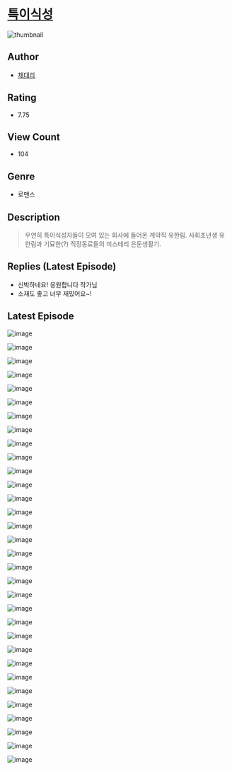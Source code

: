 # [특이식성](https://comic.naver.com/challenge/list?titleId=810394)
![thumbnail](https://image-comic.pstatic.net/user_contents_data/challenge_comic/2023/05/23/192703/upload_7076615391026360371_480x623.jpeg)

## Author
- [채대리](https://comic.naver.com/artistTitle?id=192703)

## Rating
- 7.75

## View Count
- 104

## Genre
- 로맨스

## Description
> 우연히 특이식성자들이 모여 있는 회사에 들어온 계약직 유한림. 사회초년생 유한림과 기묘한(?) 직장동료들의 미스테리 은둔생활기.

## Replies (Latest Episode)
- 신박하네요! 응원합니다 작가님
- 소재도 좋고 너무 재밌어요~!

## Latest Episode
![image](https://image-comic.pstatic.net/user_contents_data/challenge_comic/2023/05/23/192703/upload_4122259553733064752.jpeg)

![image](https://image-comic.pstatic.net/user_contents_data/challenge_comic/2023/05/23/192703/upload_7364011220673193010.jpeg)

![image](https://image-comic.pstatic.net/user_contents_data/challenge_comic/2023/05/23/192703/upload_3991373686056051769.jpeg)

![image](https://image-comic.pstatic.net/user_contents_data/challenge_comic/2023/05/23/192703/upload_7292846446451241269.jpeg)

![image](https://image-comic.pstatic.net/user_contents_data/challenge_comic/2023/05/23/192703/upload_3761458098744746851.jpeg)

![image](https://image-comic.pstatic.net/user_contents_data/challenge_comic/2023/05/23/192703/upload_3689962351642173796.jpeg)

![image](https://image-comic.pstatic.net/user_contents_data/challenge_comic/2023/05/23/192703/upload_7004563302382122084.jpeg)

![image](https://image-comic.pstatic.net/user_contents_data/challenge_comic/2023/05/23/192703/upload_4122826876734747953.jpeg)

![image](https://image-comic.pstatic.net/user_contents_data/challenge_comic/2023/05/23/192703/upload_7219888369606669874.jpeg)

![image](https://image-comic.pstatic.net/user_contents_data/challenge_comic/2023/05/23/192703/upload_7292232034183112293.jpeg)

![image](https://image-comic.pstatic.net/user_contents_data/challenge_comic/2023/05/23/192703/upload_3545230530011346992.jpeg)

![image](https://image-comic.pstatic.net/user_contents_data/challenge_comic/2023/05/23/192703/upload_3472891465224971825.jpeg)

![image](https://image-comic.pstatic.net/user_contents_data/challenge_comic/2023/05/23/192703/upload_3775813327660343603.jpeg)

![image](https://image-comic.pstatic.net/user_contents_data/challenge_comic/2023/05/23/192703/upload_3631368293945063728.jpeg)

![image](https://image-comic.pstatic.net/user_contents_data/challenge_comic/2023/05/23/192703/upload_3991931331774984549.jpeg)

![image](https://image-comic.pstatic.net/user_contents_data/challenge_comic/2023/05/23/192703/upload_7016949310250181424.jpeg)

![image](https://image-comic.pstatic.net/user_contents_data/challenge_comic/2023/05/23/192703/upload_3474308744403563058.jpeg)

![image](https://image-comic.pstatic.net/user_contents_data/challenge_comic/2023/05/23/192703/upload_3618696397386179127.jpeg)

![image](https://image-comic.pstatic.net/user_contents_data/challenge_comic/2023/05/23/192703/upload_3618469901480834866.jpeg)

![image](https://image-comic.pstatic.net/user_contents_data/challenge_comic/2023/05/23/192703/upload_7305789888864270393.jpeg)

![image](https://image-comic.pstatic.net/user_contents_data/challenge_comic/2023/05/23/192703/upload_7365979350093936486.jpeg)

![image](https://image-comic.pstatic.net/user_contents_data/challenge_comic/2023/05/23/192703/upload_3631421263675799090.jpeg)

![image](https://image-comic.pstatic.net/user_contents_data/challenge_comic/2023/05/23/192703/upload_3545799866597782584.jpeg)

![image](https://image-comic.pstatic.net/user_contents_data/challenge_comic/2023/05/23/192703/upload_3618980062796407856.jpeg)

![image](https://image-comic.pstatic.net/user_contents_data/challenge_comic/2023/05/23/192703/upload_7305743705010681400.jpeg)

![image](https://image-comic.pstatic.net/user_contents_data/challenge_comic/2023/05/23/192703/upload_3775768444379935285.jpeg)

![image](https://image-comic.pstatic.net/user_contents_data/challenge_comic/2023/05/23/192703/upload_4121413115217864248.jpeg)

![image](https://image-comic.pstatic.net/user_contents_data/challenge_comic/2023/05/23/192703/upload_3919030184637968998.jpeg)

![image](https://image-comic.pstatic.net/user_contents_data/challenge_comic/2023/05/23/192703/upload_3906701588386100068.jpeg)

![image](https://image-comic.pstatic.net/user_contents_data/challenge_comic/2023/05/23/192703/upload_3775195603150123622.jpeg)

![image](https://image-comic.pstatic.net/user_contents_data/challenge_comic/2023/05/23/192703/upload_7017559731705570609.jpeg)

![image](https://image-comic.pstatic.net/user_contents_data/challenge_comic/2023/05/23/192703/upload_4122262830725554739.jpeg)
